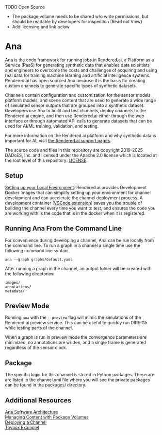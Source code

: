 TODO Open Source
- The package volume needs to be shared w/o write permissions, but should be readable by developers for inspection (Read not View)
- Add licensing and link below


# Ana
Ana is the code framework for running jobs in Rendered.ai, a Platform as a Service (PaaS) for generating synthetic data 
that enables data scientists and engineers to overcome the costs and challenges of acquiring and using real data for 
training machine learning and artificial intelligence systems. Rendered.ai has open sourced Ana because it is the 
basis for creating custom channels to generate specific types of synthetic datasets.

Channels contain configuration and customization for the sensor models, platform models, 
and scene content that are used to generate a wide range of simulated sensor outputs that are grouped into a 
synthetic dataset. Developers use Ana to build and test channels, deploy channels to the Rendered.ai engine,
and then use Rendered.ai either through the web interface or through automated API calls to generate datasets 
that can be used for AI/ML training, validation, and testing.

For more information on the Rendered.ai platform and why synthetic data is important for AI, visit 
[the Rendered.ai support pages](https://support.rendered.ai/).

The source code and files in this repository are copyright 2019-2025 DADoES, Inc. and licensed under the Apache 2.0
license which is located at the root level of this repository: [LICENSE](LICENSE).

## Setup
[Setting up your Local Environment](https://support.rendered.ai/development-guides/setting-up-the-development-environment):
Rendered.ai provides Development Docker Images that can simplify setting up your environment for channel development
and can accelerate the channel deployment process.
A development container ([VSCode extension](https://code.visualstudio.com/docs/remote/containers))
saves you the trouble of building the channel every time you want to test,
and ensures the code you are working with is the code that is in the docker when it is registered.

## Running Ana From the Command Line
For convenience during developing a channel, Ana can be run locally from the command line.
To run a graph in a channel a single time use the following command line syntax:
```
ana --graph graphs/default.yaml
```


After running a graph in the channel, an output folder will be created with the following directories:
```
images/
annotations/
metadata/
```

## Preview Mode
Running `ana` with the `--preview` flag will mimic the simulations of the Rendered.ai preview service.
This can be useful to quickly run DIRSIG5 while testing parts of the channel.

When a graph is run in preview mode the convergence parameters are minimized, no annotations are written, and a single frame is generated regardless of the sensor clock.

## Package
The specific logic for this channel is stored in Python packages.
These are are listed in the channel.yml file where you will see the private packages can be found in the packages/ directory.

## Additional Resources
[Ana Software Architecture](https://support.rendered.ai/development-guides/ana-software-architecture) <br />
[Managing Content with Package Volumes](https://support.rendered.ai/development-guides/ana-software-architecture/package-volumes) <br />
[Deploying a Channel](https://support.rendered.ai/development-guides/deploying-a-channel) <br />
[Toybox Examplel](https://support.rendered.ai/development-guides/an-example-channel-toybox/run-and-deploy-the-toybox-channel) <br />
